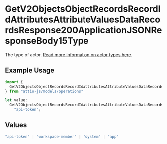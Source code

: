 # GetV2ObjectsObjectRecordsRecordIdAttributesAttributeValuesDataRecordsResponse200ApplicationJSONResponseBody15Type

The type of actor. [Read more information on actor types here](/docs/actors).

## Example Usage

```typescript
import {
  GetV2ObjectsObjectRecordsRecordIdAttributesAttributeValuesDataRecordsResponse200ApplicationJSONResponseBody15Type,
} from "attio-js/models/operations";

let value:
  GetV2ObjectsObjectRecordsRecordIdAttributesAttributeValuesDataRecordsResponse200ApplicationJSONResponseBody15Type =
    "api-token";
```

## Values

```typescript
"api-token" | "workspace-member" | "system" | "app"
```